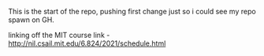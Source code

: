 This is the start of the repo, pushing first change just so i could see my repo spawn on GH. 


linking off the MIT course link - http://nil.csail.mit.edu/6.824/2021/schedule.html


